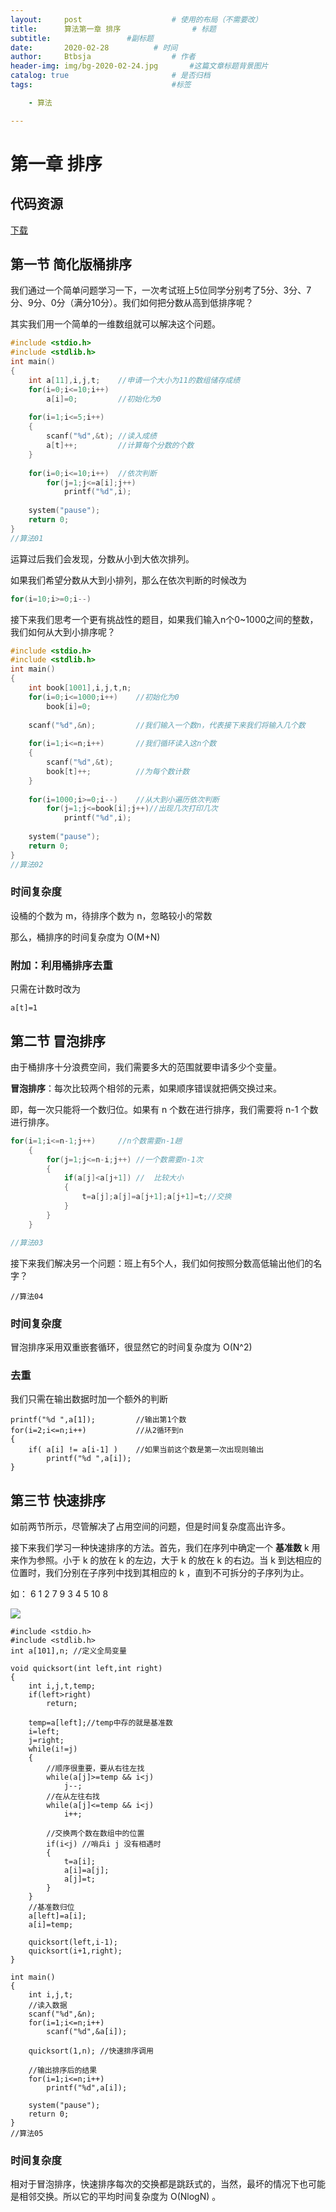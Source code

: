 ```yaml
---
layout:     post   				    # 使用的布局（不需要改）
title:      算法第一章 排序			    # 标题 
subtitle:                 #副标题
date:       2020-02-28			# 时间
author:     Btbsja					# 作者
header-img: img/bg-2020-02-24.jpg 	    #这篇文章标题背景图片
catalog: true 						# 是否归档
tags:								#标签

    - 算法

---
```

# 第一章 排序

## 代码资源

[下载](https://download.csdn.net/download/Btbsja/12203166)



## 第一节 简化版桶排序
我们通过一个简单问题学习一下，一次考试班上5位同学分别考了5分、3分、7分、9分、0分（满分10分）。我们如何把分数从高到低排序呢？

其实我们用一个简单的一维数组就可以解决这个问题。

```c
#include <stdio.h>
#include <stdlib.h>
int main()
{
    int a[11],i,j,t;	//申请一个大小为11的数组储存成绩
    for(i=0;i<=10;i++)
        a[i]=0;			//初始化为0
        
    for(i=1;i<=5;i++)
    {
        scanf("%d",&t);	//读入成绩
        a[t]++;			//计算每个分数的个数
    }
    
    for(i=0;i<=10;i++)	//依次判断
        for(j=1;j<=a[i];j++)
            printf("%d",i);
        
    system("pause");
    return 0;
}
//算法01
```

运算过后我们会发现，分数从小到大依次排列。

如果我们希望分数从大到小排列，那么在依次判断的时候改为

```c
for(i=10;i>=0;i--)
```

接下来我们思考一个更有挑战性的题目，如果我们输入n个0~1000之间的整数，我们如何从大到小排序呢？

```c
#include <stdio.h>
#include <stdlib.h>
int main()
{
    int book[1001],i,j,t,n;
    for(i=0;i<=1000;i++)    //初始化为0
        book[i]=0;
        
    scanf("%d",&n);         //我们输入一个数n，代表接下来我们将输入几个数
    
    for(i=1;i<=n;i++)       //我们循环读入这n个数
    {
        scanf("%d",&t);
        book[t]++;          //为每个数计数
    }
    
    for(i=1000;i>=0;i--)    //从大到小遍历依次判断
        for(j=1;j<=book[i];j++)//出现几次打印几次
            printf("%d",i);
            
    system("pause");
    return 0;
}
//算法02
```

### 时间复杂度

设桶的个数为 m，待排序个数为 n，忽略较小的常数

那么，桶排序的时间复杂度为 O(M+N)

### 附加：利用桶排序去重

只需在计数时改为

```
a[t]=1
```



## 第二节 冒泡排序

由于桶排序十分浪费空间，我们需要多大的范围就要申请多少个变量。

**冒泡排序**：每次比较两个相邻的元素，如果顺序错误就把俩交换过来。

即，每一次只能将一个数归位。如果有 n 个数在进行排序，我们需要将 n-1 个数进行排序。

```c
for(i=1;i<=n-1;j++)     //n个数需要n-1趟
    {
        for(j=1;j<=n-i;j++) //一个数需要n-1次
        {
            if(a[j]<a[j+1]) //  比较大小
            {
                t=a[j];a[j]=a[j+1];a[j+1]=t;//交换
            }
        }
    }

//算法03
```

接下来我们解决另一个问题：班上有5个人，我们如何按照分数高低输出他们的名字？

```
//算法04
```

### 时间复杂度

冒泡排序采用双重嵌套循环，很显然它的时间复杂度为 O(N^2)

### 去重

我们只需在输出数据时加一个额外的判断

```
printf("%d ",a[1]); 		//输出第1个数
for(i=2;i<=n;i++) 			//从2循环到n
{
	if( a[i] != a[i-1] ) 	//如果当前这个数是第一次出现则输出
		printf("%d ",a[i]);
}
```



## 第三节 快速排序

如前两节所示，尽管解决了占用空间的问题，但是时间复杂度高出许多。

接下来我们学习一种快速排序的方法。首先，我们在序列中确定一个 **基准数** k 用来作为参照。小于 k 的放在 k 的左边，大于 k 的放在 k 的右边。当 k 到达相应的位置时，我们分别在子序列中找到其相应的 k ，直到不可拆分的子序列为止。

如： 6 1 2 7 9 3 4 5 10 8 

![](https://cdn.jsdelivr.net/gh/btbsja/btbsjaimg/img/20200301151639.png)

```
#include <stdio.h>
#include <stdlib.h>
int a[101],n; //定义全局变量

void quicksort(int left,int right)
{
    int i,j,t,temp;
    if(left>right)
        return;
    
    temp=a[left];//temp中存的就是基准数
    i=left;
    j=right;
    while(i!=j)
    {
        //顺序很重要，要从右往左找
        while(a[j]>=temp && i<j)
            j--;
        //在从左往右找
        while(a[j]<=temp && i<j)
            i++;
            
        //交换两个数在数组中的位置
        if(i<j) //哨兵i j 没有相遇时
        {
            t=a[i];
            a[i]=a[j];
            a[j]=t;
        }
    }
    //基准数归位
    a[left]=a[i];
    a[i]=temp;
    
    quicksort(left,i-1);
    quicksort(i+1,right);
}

int main()
{
    int i,j,t;
    //读入数据
    scanf("%d",&n);
    for(i=1;i<=n;i++)
        scanf("%d",&a[i]);
        
    quicksort(1,n); //快速排序调用
    
    //输出排序后的结果
    for(i=1;i<=n;i++)
        printf("%d",a[i]);
        
    system("pause");
    return 0;
}
//算法05

```

### 时间复杂度

相对于冒泡排序，快速排序每次的交换都是跳跃式的，当然，最坏的情况下也可能是相邻交换。所以它的平均时间复杂度为 O(NlogN) 。